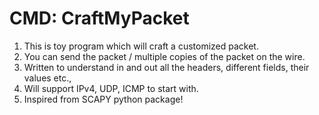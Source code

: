 # CMD: CraftMyPacket

1. This is toy program which will craft a customized packet. 
2. You can send the packet / multiple copies of the packet on the wire. 
3. Written to understand in and out all the headers, different fields, their values etc., 
4. Will support IPv4, UDP, ICMP to start with. 
5. Inspired from SCAPY python package!